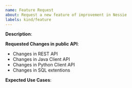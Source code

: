 ```yaml
---
name: Feature Request
about: Request a new feature of improvement in Nessie
labels: kind/feature
---
```


<!-- Please use this template to request a new feature and provide as much info as possible.-->

**Description**:

**Requested Changes in public API**:
- Changes in REST API
- Changes in Java Client API
- Changes in Python Client API
- Changes in SQL extentions

**Expected Use Cases**:

